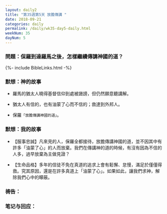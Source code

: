 ```yaml
---
layout: daily2
title: "第35週第5天 放膽傳講 "
date: 2018-09-21
categories: daily
permalink: /daily/wk35-day5-daily.html
weekNum: 35
dayNum: 5
---
```


### 問題：保羅到達羅馬之後，怎樣繼續傳講神國的道？

{%- include BibleLinks.html -%}

### 默想：神的故事 
+ 羅馬的猶太人曉得基督信仰到處被譭謗，但仍然願意聽講解。

+ 猶太人有信的，也有油蒙了心而不信的；救達到外邦人。

+ 保羅`「放膽傳講神國的道」`。

### 默想：我的故事
+ 【服事忠誠】凡來見的人，保羅全都接待，放膽傳講神國的道，並不因其中有許多「油蒙了心」的人而放棄。我們在傳講神的道的時候，有沒有因為不信的人多，過早放棄為主做見證？

+ 【生命品格】多年的信徒不免在真道的追求上會有鬆懈、怠慢，滿足於僅僅得救。究其原因，還是在許多真道上「油蒙了心」。如果如此，讓我們求神，解除我們心中的矇蔽。

### 祷告：

### 笔记与回应：
